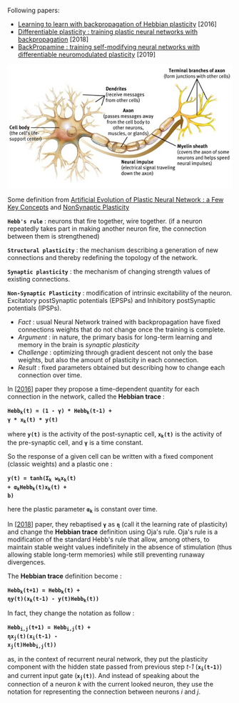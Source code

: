 Following papers:
* [Learning to learn with backpropagation of Hebbian plasticity](https://arxiv.org/pdf/1609.02228.pdf) [2016]
* [Differentiable plasticity : training plastic neural networks with backpropagation](https://arxiv.org/pdf/1804.02464.pdf) [2018]
* [BackPropamine : training self-modifying neural networks with differentiable neuromodulated plasticity](https://openreview.net/pdf?id=r1lrAiA5Ym) [2019]

![neuron](images/neuron_synapse_dendrites.jpg)

Some definition from [Artificial Evolution of Plastic Neural Network : a Few Key Concepts](https://hal.archives-ouvertes.fr/hal-01300702/document)
and [NonSynaptic Plasticity](https://en.wikipedia.org/wiki/Nonsynaptic_plasticity)

<code>**Hebb's rule**</code> : neurons that fire together, wire together. (if a neuron repeatedly takes part
in making another neuron fire, the connection between them is strengthened)

<code>**Structural plasticity**</code> : the mechanism describing a generation of new connections and thereby redefining
the topology of the network.

<code>**Synaptic plasticity**</code> : the mechanism of changing strength values of existing connections.

<code>**Non-Synaptic Plasticity**</code> : modification of intrinsic excitability of the neuron.
Excitatory postSynaptic potentials (EPSPs) and Inhibitory postSynaptic potentials (IPSPs).

* *Fact* : usual Neural Network trained with backpropagation have fixed connections weights that do not change once the training is complete.
* *Argument* : in nature, the primary basis for long-term learning and memory in the brain is *synaptic plasticity*
* *Challenge* : optimizing through gradient descent not only the base weights, but also the amount of plasticity in each connection.
* *Result* : fixed parameters obtained but describing how to change each connection over time.

In [[2016](https://arxiv.org/pdf/1609.02228.pdf)] paper they propose a time-dependent quantity for each connection
in the network, called the **Hebbian trace** :

<code>**Hebb<sub>k</sub>(t) = (1 - &gamma;) * Hebb<sub>k</sub>(t-1) + &gamma; * x<sub>k</sub>(t) * y(t)**</code>

where <code>**y(t)**</code> is the activity of the post-synaptic cell, <code>**x<sub>k</sub>(t)**</code> is the
activity of the pre-synaptic cell, and <code>**&gamma;**</code> is a time constant.

So the response of a given cell can be written with a fixed component (classic weights) and a plastic one : 

<code>**y(t) = tanh(&Sigma;<sub>k</sub> w<sub>k</sub>x<sub>k</sub>(t) + &alpha;<sub>k</sub>Hebb<sub>k</sub>(t)x<sub>k</sub>(t) + b)**</code>

here the plastic parameter <code>**&alpha;<sub>k</sub>**</code> is constant over time.

In [[2018](https://arxiv.org/pdf/1804.02464.pdf)] paper, they rebaptised <code>**&gamma;**</code> as <code>**&eta;**</code> (call it the learning rate of plasticity) and change the **Hebbian trace** definition using Oja's rule.
Oja's rule is a modification of the standard Hebb's rule that allow, among others, to maintain stable weight values indefinitely in the absence of stimulation (thus allowing stable long-term memories) while still preventing runaway divergences.

The **Hebbian trace** definition become :

<code>**Hebb<sub>k</sub>(t+1) = Hebb<sub>k</sub>(t) + &eta;y(t)(x<sub>k</sub>(t-1) - y(t)Hebb<sub>k</sub>(t))**</code>

In fact, they change the notation as follow :

<code>**Hebb<sub>i,j</sub>(t+1) = Hebb<sub>i,j</sub>(t) + &eta;x<sub>j</sub>(t)(x<sub>i</sub>(t-1) - x<sub>j</sub>(t)Hebb<sub>i,j</sub>(t))**</code>

as, in the context of recurrent neural network, they put the plasticity component with the hidden state passed from previous step *t-1* (<code>**x<sub>i</sub>(t-1)**</code>) and current input gate (<code>**x<sub>j</sub>(t)**</code>). And instead of speaking about the connection of a neuron *k* with the current looked neuron, they use the notation for representing the connection between neurons *i* and *j*.
